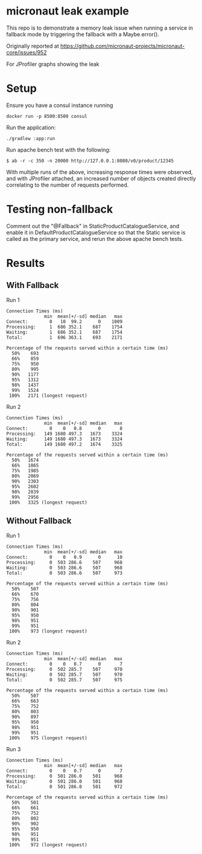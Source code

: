# micronaut leak example

This repo is to demonstrate a memory leak issue when running a service in
fallback mode by triggering the fallback with a Maybe.error().

Originally reported at https://github.com/micronaut-projects/micronaut-core/issues/952

For JProfiler graphs showing the leak

# Setup

Ensure you have a consul instance running

    docker run -p 8500:8500 consul

Run the application:

    ./gradlew :app:run

Run apache bench test with the following:

    $ ab -r -c 350 -n 20000 http://127.0.0.1:8080/v0/product/12345


With multiple runs of the above, increasing response times were observed, and with JProfiler attached, an
increased number of objects created directly correlating to the number of requests performed.

# Testing non-fallback

Comment out the "@Fallback" in StaticProductCatalogueService, and enable it in DefaultProductCatalogueService
so that the Static service is called as the primary service, and rerun the above apache bench tests.

# Results

## With Fallback

Run 1

    Connection Times (ms)
                  min  mean[+/-sd] median   max
    Connect:        0   10  99.2      0    1009
    Processing:     1  686 352.1    687    1754
    Waiting:        1  686 352.1    687    1754
    Total:          1  696 363.1    693    2171

    Percentage of the requests served within a certain time (ms)
      50%    693
      66%    859
      75%    950
      80%    995
      90%   1177
      95%   1312
      98%   1437
      99%   1524
     100%   2171 (longest request)

Run 2

    Connection Times (ms)
                  min  mean[+/-sd] median   max
    Connect:        0    0   0.8      0       8
    Processing:   149 1680 497.3   1673    3324
    Waiting:      149 1680 497.3   1673    3324
    Total:        149 1680 497.2   1674    3325

    Percentage of the requests served within a certain time (ms)
      50%   1674
      66%   1865
      75%   1985
      80%   2069
      90%   2303
      95%   2602
      98%   2839
      99%   2956
     100%   3325 (longest request)

## Without Fallback
    
Run 1

    Connection Times (ms)
                  min  mean[+/-sd] median   max
    Connect:        0    0   0.9      0      10
    Processing:     0  503 286.6    507     968
    Waiting:        0  503 286.6    507     968
    Total:          0  503 286.6    507     973

    Percentage of the requests served within a certain time (ms)
      50%    507
      66%    670
      75%    756
      80%    804
      90%    901
      95%    950
      98%    951
      99%    951
     100%    973 (longest request)

Run 2
    
    Connection Times (ms)
                  min  mean[+/-sd] median   max
    Connect:        0    0   0.7      0       7
    Processing:     0  502 285.7    507     970
    Waiting:        0  502 285.7    507     970
    Total:          0  502 285.7    507     975

    Percentage of the requests served within a certain time (ms)
      50%    507
      66%    663
      75%    752
      80%    803
      90%    897
      95%    950
      98%    951
      99%    951
     100%    975 (longest request)

Run 3

    Connection Times (ms)
                  min  mean[+/-sd] median   max
    Connect:        0    0   0.7      0       7
    Processing:     0  501 286.0    501     968
    Waiting:        0  501 286.0    501     968
    Total:          0  501 286.0    501     972
    
    Percentage of the requests served within a certain time (ms)
      50%    501
      66%    661
      75%    752
      80%    802
      90%    902
      95%    950
      98%    951
      99%    951
     100%    972 (longest request)

